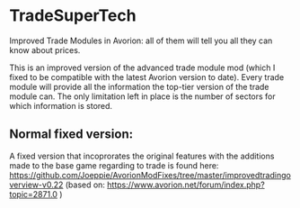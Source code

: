 # TradeSuperTech
Improved Trade Modules in Avorion: all of them will tell you all they can know about prices.

This is an improved version of the advanced trade module mod (which I fixed to be compatible with the latest Avorion version to date). Every trade module will provide all the information the top-tier version of the trade module can.
The only limitation left in place is the number of sectors for which information is stored.

## Normal fixed version:

A fixed version that incoprorates the original features with the additions made to the base game regarding to trade is found here:
https://github.com/Joeppie/AvorionModFixes/tree/master/improvedtradingoverview-v0.22 (based on: https://www.avorion.net/forum/index.php?topic=2871.0 )
